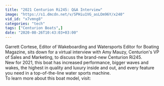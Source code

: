 ```yaml
---
title: "2021 Centurion Ri245: Q&A Interview"
image: "https://s1.dmcdn.net/v/SPHiu1VG_asLOm96Y/x240"
vid_id: "x7vmng8"
categories: "tech"
tags: ["Centurion Boats",]
date: "2020-08-26T10:43:03+03:00"
---
```

Garrett Cortese, Editor of Wakeboarding and Watersports Editor for Boating Magazine, sits down for a virtual interview with Amy Mauzy, Centurion's VP of Sales and Marketing, to discuss the brand-new Centurion Ri245.  <br>New for 2021, this boat has increased performance, bigger waves and wakes, the highest in quality and luxury inside and out, and every feature you need in a top-of-the-line water sports machine.  <br>To learn more about this boat model, visit: 
